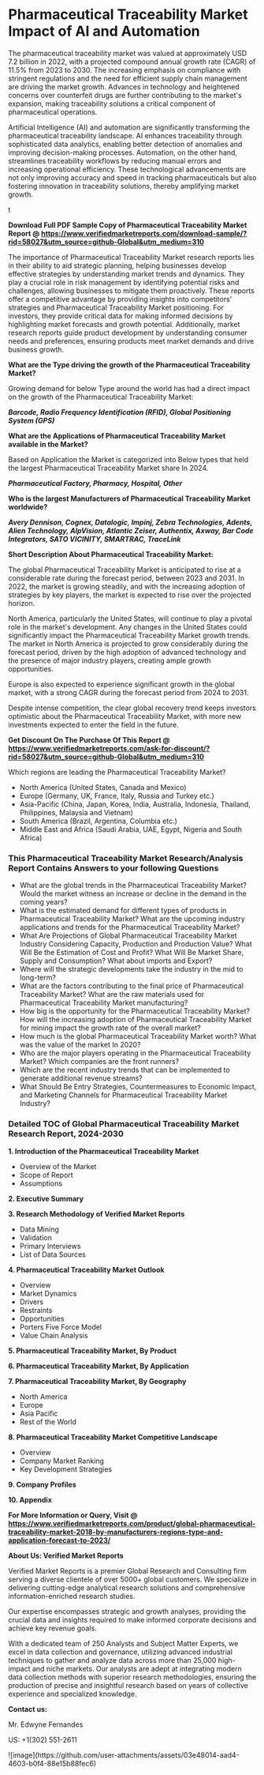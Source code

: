 <h1>Pharmaceutical Traceability Market Impact of AI and Automation</h1><p>The pharmaceutical traceability market was valued at approximately USD 7.2 billion in 2022, with a projected compound annual growth rate (CAGR) of 11.5% from 2023 to 2030. The increasing emphasis on compliance with stringent regulations and the need for efficient supply chain management are driving the market growth. Advances in technology and heightened concerns over counterfeit drugs are further contributing to the market's expansion, making traceability solutions a critical component of pharmaceutical operations.</p><p>Artificial Intelligence (AI) and automation are significantly transforming the pharmaceutical traceability landscape. AI enhances traceability through sophisticated data analytics, enabling better detection of anomalies and improving decision-making processes. Automation, on the other hand, streamlines traceability workflows by reducing manual errors and increasing operational efficiency. These technological advancements are not only improving accuracy and speed in tracking pharmaceuticals but also fostering innovation in traceability solutions, thereby amplifying market growth.</p>t</p><p id="" class=""><strong>Download Full PDF Sample Copy of Pharmaceutical Traceability Market Report @ <a href="https://www.verifiedmarketreports.com/download-sample/?rid=58027&utm_source=github-Global&utm_medium=310" target="_blank">https://www.verifiedmarketreports.com/download-sample/?rid=58027&utm_source=github-Global&utm_medium=310</a></strong></p><p>The importance of&nbsp;Pharmaceutical Traceability Market research reports lies in their ability to aid strategic planning, helping businesses develop effective strategies by understanding market trends and dynamics. They play a crucial role in risk management by identifying potential risks and challenges, allowing businesses to mitigate them proactively. These reports offer a competitive advantage by providing insights into competitors' strategies and Pharmaceutical Traceability Market positioning. For investors, they provide critical data for making informed decisions by highlighting market forecasts and growth potential. Additionally, market research reports guide product development by understanding consumer needs and preferences, ensuring products meet market demands and drive business growth.</p><p><strong>What are the&nbsp;Type driving the growth of the Pharmaceutical Traceability Market?</strong></p><p id="" class="">Growing demand for below Type around the world has had a direct impact on the growth of the Pharmaceutical Traceability Market:</p><em><strong>Barcode, Radio Frequency Identification (RFID), Global Positioning System (GPS)</strong></em></p><strong>What are the&nbsp;Applications&nbsp;of Pharmaceutical Traceability Market available in the Market?</strong></p><p id="" class="">Based on Application the Market is categorized into Below types that held the largest Pharmaceutical Traceability Market share In 2024.</p><em><strong>Pharmaceutical Factory, Pharmacy, Hospital, Other</strong></em></p><strong>Who is the largest Manufacturers of Pharmaceutical Traceability Market worldwide?</strong></p><p><em><strong>Avery Dennison, Cognex, Datalogic, Impinj, Zebra Technologies, Adents, Alien Technology, AlpVision, Atlantic Zeiser, Authentix, Axway, Bar Code Integrators, SATO VICINITY, SMARTRAC, TraceLink</strong></em></p><p id="" class=""><strong>Short Description About Pharmaceutical Traceability Market:</strong></p><p>The global Pharmaceutical Traceability Market is anticipated to rise at a considerable rate during the forecast period, between 2023 and 2031. In 2022, the market is growing steadily, and with the increasing adoption of strategies by key players, the market is expected to rise over the projected horizon.</p><p>North America, particularly the United States, will continue to play a pivotal role in the market's development. Any changes in the United States could significantly impact the Pharmaceutical Traceability Market growth trends. The market in North America is projected to grow considerably during the forecast period, driven by the high adoption of advanced technology and the presence of major industry players, creating ample growth opportunities.</p><p>Europe is also expected to experience significant growth in the global market, with a strong CAGR during the forecast period from 2024 to 2031.</p><p>Despite intense competition, the clear global recovery trend keeps investors optimistic about the Pharmaceutical Traceability Market, with more new investments expected to enter the field in the future.</p><p id="" class=""><strong>Get Discount On The Purchase Of This Report @ <a href="https://www.verifiedmarketreports.com/ask-for-discount/?rid=58027&utm_source=github-Global&utm_medium=310" target="_blank">https://www.verifiedmarketreports.com/ask-for-discount/?rid=58027&utm_source=github-Global&utm_medium=310</a></strong></p>Which regions are leading the Pharmaceutical Traceability Market?</p><ul><li>North America (United States, Canada and Mexico)</li><li>Europe (Germany, UK, France, Italy, Russia and Turkey etc.)</li><li>Asia-Pacific (China, Japan, Korea, India, Australia, Indonesia, Thailand, Philippines, Malaysia and Vietnam)</li><li>South America (Brazil, Argentina, Columbia etc.)</li><li>Middle East and Africa (Saudi Arabia, UAE, Egypt, Nigeria and South Africa)</li></ul><h3 id="" class="">This Pharmaceutical Traceability Market Research/Analysis Report Contains Answers to your following Questions</h3><ul><li>What are the global trends in the Pharmaceutical Traceability Market? Would the market witness an increase or decline in the demand in the coming years?</li><li>What is the estimated demand for different types of products in Pharmaceutical Traceability Market? What are the upcoming industry applications and trends for the Pharmaceutical Traceability Market?</li><li>What Are Projections of Global Pharmaceutical Traceability Market Industry Considering Capacity, Production and Production Value? What Will Be the Estimation of Cost and Profit? What Will Be Market Share, Supply and Consumption? What about imports and Export?</li><li>Where will the strategic developments take the industry in the mid to long-term?</li><li>What are the factors contributing to the final price of Pharmaceutical Traceability Market? What are the raw materials used for Pharmaceutical Traceability Market manufacturing?</li><li>How big is the opportunity for the Pharmaceutical Traceability Market? How will the increasing adoption of Pharmaceutical Traceability Market for mining impact the growth rate of the overall market?</li><li>How much is the global Pharmaceutical Traceability Market worth? What was the value of the market In 2020?</li><li>Who are the major players operating in the Pharmaceutical Traceability Market? Which companies are the front runners?</li><li>Which are the recent industry trends that can be implemented to generate additional revenue streams?</li><li>What Should Be Entry Strategies, Countermeasures to Economic Impact, and Marketing Channels for Pharmaceutical Traceability Market Industry?</li></ul><h3 id="" class="">Detailed TOC of Global Pharmaceutical Traceability Market Research Report, 2024-2030</h3><p id="" class=""><strong>1. Introduction of the Pharmaceutical Traceability Market</strong></p><ul><li>Overview of the Market</li><li>Scope of Report</li><li>Assumptions</li></ul><p id="" class=""><strong>2. Executive Summary</strong></p><p id="" class=""><strong>3. Research Methodology of Verified Market Reports</strong></p><ul><li>Data Mining</li><li>Validation</li><li>Primary Interviews</li><li>List of Data Sources</li></ul><p id="" class=""><strong>4. Pharmaceutical Traceability Market Outlook</strong></p><ul><li>Overview</li><li>Market Dynamics</li><li>Drivers</li><li>Restraints</li><li>Opportunities</li><li>Porters Five Force Model</li><li>Value Chain Analysis</li></ul><p id="" class=""><strong>5. Pharmaceutical Traceability Market, By Product</strong></p><p id="" class=""><strong>6. Pharmaceutical Traceability Market, By Application</strong></p><p id="" class=""><strong>7. Pharmaceutical Traceability Market, By Geography</strong></p><ul><li>North America</li><li>Europe</li><li>Asia Pacific</li><li>Rest of the World</li></ul><p id="" class=""><strong>8. Pharmaceutical Traceability Market Competitive Landscape</strong></p><ul><li>Overview</li><li>Company Market Ranking</li><li>Key Development Strategies</li></ul><p id="" class=""><strong>9. Company Profiles</strong></p><p id="" class=""><strong>10. Appendix</strong></p><p id="" class=""><strong>For More Information or Query, Visit @ <a href="https://www.verifiedmarketreports.com/product/global-pharmaceutical-traceability-market-2018-by-manufacturers-regions-type-and-application-forecast-to-2023/" target="_blank">https://www.verifiedmarketreports.com/product/global-pharmaceutical-traceability-market-2018-by-manufacturers-regions-type-and-application-forecast-to-2023/</a></strong></p><p id="" class=""><strong>About Us: Verified Market Reports</strong></p><p id="" class="">Verified Market Reports is a premier Global Research and Consulting firm serving a diverse clientele of over 5000+ global customers. We specialize in delivering cutting-edge analytical research solutions and comprehensive information-enriched research studies.</p><p id="" class="">Our expertise encompasses strategic and growth analyses, providing the crucial data and insights required to make informed corporate decisions and achieve key revenue goals.</p><p id="" class="">With a dedicated team of 250 Analysts and Subject Matter Experts, we excel in data collection and governance, utilizing advanced industrial techniques to gather and analyze data across more than 25,000 high-impact and niche markets. Our analysts are adept at integrating modern data collection methods with superior research methodologies, ensuring the production of precise and insightful research based on years of collective experience and specialized knowledge.</p><p id="" class=""><strong>Contact us:</strong></p><p id="" class="">Mr. Edwyne Fernandes</p><p id="" class="">US: +1(302) 551-2611</p>
![image](https://github.com/user-attachments/assets/03e48014-aad4-4603-b0f4-88e15b88fec6)
